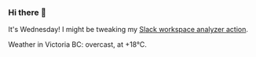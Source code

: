 ### Hi there :wave:

It's Wednesday! I might be tweaking my [Slack workspace analyzer action](https://github.com/bewuethr/slack-analyzer).

Weather in Victoria BC: overcast, at +18°C.
